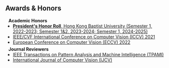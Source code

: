 ## Awards & Honors

<h4 style="margin:0 10px 0;">Academic Honors</h4>

<ul style="margin:0 0 5px;">
  <li><a href="https://ar.hkbu.edu.hk/student-services/academic-results/academic-honours" target="_blank" rel="noopener noreferrer"><autocolor><strong>President's Honor Roll</strong>, Hong Kong Baptist University (Semester 1, 2022-2023; Semester 1&2, 2023-2024; Semester 1, 2024-2025)</autocolor></a></li>
  <li><a href="http://iccv2021.thecvf.com/"><autocolor>IEEE/CVF International Conference on Computer Vision (ICCV) 2021</autocolor></a></li>
  <li><a href="https://eccv2022.ecva.net/"><autocolor>European Conference on Computer Vision (ECCV) 2022</autocolor></a></li>
</ul>

<h4 style="margin:0 10px 0;">Journal Reviewers</h4>

<ul style="margin:0 0 20px;">
  <li><a href="https://www.computer.org/csdl/journal/tp"><autocolor>IEEE Transactions on Pattern Analysis and Machine Intelligence (TPAMI)</autocolor></a></li>
  <li><a href="https://www.springer.com/journal/11263"><autocolor>International Journal of Computer Vision (IJCV)</autocolor></a></li>
</ul>
